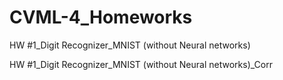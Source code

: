 # CVML-4_Homeworks

HW #1_Digit Recognizer_MNIST (without Neural networks)

HW #1_Digit Recognizer_MNIST (without Neural networks)_Corr
